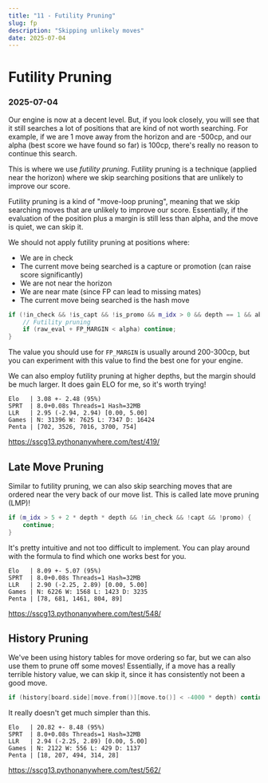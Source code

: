 ```yaml
---
title: "11 - Futility Pruning"
slug: fp
description: "Skipping unlikely moves"
date: 2025-07-04
---
```


# Futility Pruning
### 2025-07-04

Our engine is now at a decent level. But, if you look closely, you will see that it still searches a lot of positions that are kind of not worth searching. For example, if we are 1 move away from the horizon and are -500cp, and our alpha (best score we have found so far) is 100cp, there's really no reason to continue this search.

This is where we use *futility pruning*. Futility pruning is a technique (applied near the horizon) where we skip searching positions that are unlikely to improve our score.

Futility pruning is a kind of "move-loop pruning", meaning that we skip searching moves that are unlikely to improve our score. Essentially, if the evaluation of the position plus a margin is still less than alpha, and the move is quiet, we can skip it.

We should not apply futility pruning at positions where:
- We are in check
- The current move being searched is a capture or promotion (can raise score significantly)
- We are not near the horizon
- We are near mate (since FP can lead to missing mates)
- The current move being searched is the hash move

```cpp
if (!in_check && !is_capt && !is_promo && m_idx > 0 && depth == 1 && abs(alpha) < VALUE_MATE_MAX_PLY && abs(beta) < VALUE_MATE_MAX_PLY) {
	// Futility pruning
	if (raw_eval + FP_MARGIN < alpha) continue;
}
```

The value you should use for `FP_MARGIN` is usually around 200-300cp, but you can experiment with this value to find the best one for your engine.

We can also employ futility pruning at higher depths, but the margin should be much larger. It does gain ELO for me, so it's worth trying!

```
Elo   | 3.08 +- 2.48 (95%)
SPRT  | 8.0+0.08s Threads=1 Hash=32MB
LLR   | 2.95 (-2.94, 2.94) [0.00, 5.00]
Games | N: 31396 W: 7625 L: 7347 D: 16424
Penta | [702, 3526, 7016, 3700, 754]
```
https://sscg13.pythonanywhere.com/test/419/

## Late Move Pruning

Similar to futility pruning, we can also skip searching moves that are ordered near the very back of our move list. This is called late move pruning (LMP)!

```cpp
if (m_idx > 5 + 2 * depth * depth && !in_check && !capt && !promo) {
	continue;
}
```

It's pretty intuitive and not too difficult to implement. You can play around with the formula to find which one works best for you.

```
Elo   | 8.09 +- 5.07 (95%)
SPRT  | 8.0+0.08s Threads=1 Hash=32MB
LLR   | 2.90 (-2.25, 2.89) [0.00, 5.00]
Games | N: 6226 W: 1568 L: 1423 D: 3235
Penta | [78, 681, 1461, 804, 89]
```
https://sscg13.pythonanywhere.com/test/548/

## History Pruning

We've been using history tables for move ordering so far, but we can also use them to prune off some moves! Essentially, if a move has a really terrible history value, we can skip it, since it has consistently not been a good move.

```cpp
if (history[board.side][move.from()][move.to()] < -4000 * depth) continue;
```

It really doesn't get much simpler than this.

```
Elo   | 20.82 +- 8.48 (95%)
SPRT  | 8.0+0.08s Threads=1 Hash=32MB
LLR   | 2.94 (-2.25, 2.89) [0.00, 5.00]
Games | N: 2122 W: 556 L: 429 D: 1137
Penta | [18, 207, 494, 314, 28]
```
https://sscg13.pythonanywhere.com/test/562/
